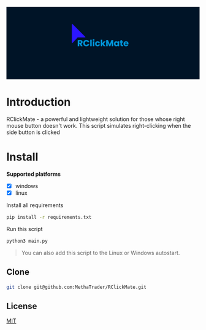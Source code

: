 ![alt text](images/banner.jpg)

# Introduction
RClickMate - a powerful and lightweight solution for those whose right mouse button doesn't work. This script simulates right-clicking when the side button is clicked


# Install

**Supported platforms**

- [x] windows
- [x] linux

Install all requirements
```bash
pip install -r requirements.txt
```

Run this script
```bash
python3 main.py
```

> You can also add this script to the Linux or Windows autostart. 


## Clone

```bash
git clone git@github.com:MethaTrader/RClickMate.git
```


## License

[MIT](LICENSE)